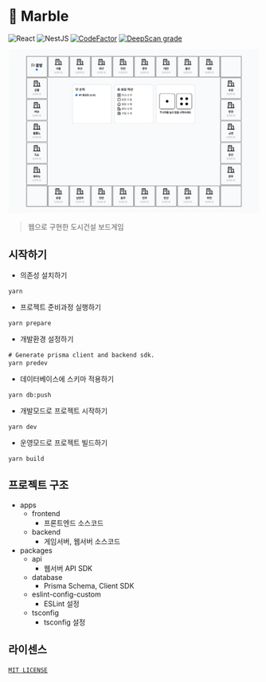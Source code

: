 # 🎲 Marble

![React](https://img.shields.io/badge/react-%2320232a.svg?logo=react&logoColor=%2361DAFB) ![NestJS](https://img.shields.io/badge/nestjs-%23E0234E.svg?logo=nestjs&logoColor=white) [![CodeFactor](https://www.codefactor.io/repository/github/skylightqp/marble/badge)](https://www.codefactor.io/repository/github/skylightqp/marble) [![DeepScan grade](https://deepscan.io/api/teams/22633/projects/25916/branches/818052/badge/grade.svg)](https://deepscan.io/dashboard#view=project&tid=22633&pid=25916&bid=818052)

![Thumbnail](./docs/thumb.png)

> 웹으로 구현한 도시건설 보드게임

## 시작하기

- 의존성 설치하기

```shell
yarn
```

- 프로젝트 준비과정 실행하기

```shell
yarn prepare
```

- 개발환경 설정하기

```shell
# Generate prisma client and backend sdk.
yarn predev
```

- 데이터베이스에 스키마 적용하기

```shell
yarn db:push
```

- 개발모드로 프로젝트 시작하기

```shell
yarn dev
```

- 운영모드로 프로젝트 빌드하기

```shell
yarn build
```

## 프로젝트 구조

- apps
  - frontend
    - 프론트엔드 소스코드
  - backend
    - 게임서버, 웹서버 소스코드
- packages
  - api
    - 웹서버 API SDK
  - database
    - Prisma Schema, Client SDK
  - eslint-config-custom
    - ESLint 설정
  - tsconfig
    - tsconfig 설정

## 라이센스

[`MIT LICENSE`](LICENSE)
